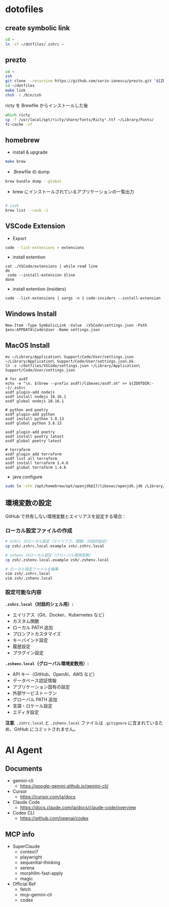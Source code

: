 # dotofiles

## create symbolic link

```zsh
cd ~
ln -sf ~/dotfiles/.zshrc ~
```

## prezto

```zsh
cd ~
zsh
git clone --recursive https://github.com/sorin-ionescu/prezto.git "${ZDOTDIR:-$HOME}/.zprezto"
cd ~/dotfiles
make link
chsh -s /bin/zsh
```

ricty を Brewfile からインストールした後

```zsh
which ricty
cp -f /usr/local/opt/ricty/share/fonts/Ricty*.ttf ~/Library/Fonts/
fc-cache -vf
```

## homebrew

- install & upgrade

```zsh
make brew
```

- .Brewfile の dump

```zsh
brew bundle dump --global
```

- brew にインストールされているアプリケーションの一覧出力

```zsh

# cask
brew list --cask -1
```

## VSCode Extension

<!-- TODO: .Brewfileに統合されているかもしれない -->

- Export

```zsh
code --list-extensions > extensions
```

- install extention

```shell:
cat ./VSCode/extensions | while read line
do
 code --install-extension $line
done
```

- install extention (insiders)

```bash:
code --list-extensions | xargs -n 1 code-insiders --install-extension
```

## Windows Install

```powershell:
New-Item -Type SymbolicLink -Value .\VSCode\settings.json -Path $env:APPDATA\Code\User -Name settings.json
```

## MacOS Install

```shell:
mv ~/Library/Application\ Support/Code/User/settings.json ~/Library/Application\ Support/Code/User/settings.json.bk
ln -s ~/dotfiles/VSCode/settings.json ~/Library/Application\ Support/Code/User/settings.json

# for asdf
echo -e "\n. $(brew --prefix asdf)/libexec/asdf.sh" >> ${ZDOTDIR:-~}/.zshrc
asdf plugin-add nodejs
asdf install nodejs 18.16.1
asdf global nodejs 18.16.1

# python and poetry
asdf plugin-add python
asdf install python 3.8.13
asdf global python 3.8.13

asdf plugin-add poetry
asdf install poetry latest
asdf global poetry latest

# terraform
asdf plugin add terraform
asdf list all terraform
asdf install terraform 1.4.6
asdf global terraform 1.4.6
```

- java configure

```bash
sudo ln -sfn /opt/homebrew/opt/openjdk@17/libexec/openjdk.jdk /Library/Java/JavaVirtualMachines/openjdk-17.jdk
```

## 環境変数の設定

GitHub で共有しない環境変数とエイリアスを設定する場合：

### ローカル設定ファイルの作成

```bash
# zshrc のローカル設定（エイリアス、関数、対話的設定）
cp zsh/.zshrc.local.example zsh/.zshrc.local

# zshenv のローカル設定（グローバル環境変数）
cp zsh/.zshenv.local.example zsh/.zshenv.local

# ローカル設定ファイルを編集
vim zsh/.zshrc.local
vim zsh/.zshenv.local
```

### 設定可能な内容

**`.zshrc.local`（対話的シェル用）:**

- エイリアス（Git、Docker、Kubernetes など）
- カスタム関数
- ローカル PATH 追加
- プロンプトカスタマイズ
- キーバインド設定
- 履歴設定
- プラグイン設定

**`.zshenv.local`（グローバル環境変数用）:**

- API キー（GitHub、OpenAI、AWS など）
- データベース認証情報
- アプリケーション固有の設定
- 外部サービストークン
- グローバル PATH 追加
- 言語・ロケール設定
- エディタ設定

**注意**: `.zshrc.local` と `.zshenv.local` ファイルは `.gitignore` に含まれているため、GitHub にコミットされません。

# AI Agent

## Documents

- gemini-cli
  - https://google-gemini.github.io/gemini-cli/
- Cursor
  - https://cursor.com/ja/docs
- Claude Code
  - https://docs.claude.com/ja/docs/claude-code/overview
- Codex CLI
  - https://github.com/openai/codex

## MCP info

- SuperClaude
  - context7
  - playwright
  - sequential-thinking
  - serena
  - morphllm-fast-apply
  - magic
- Official Ref
  - fetch
  - mcp-gemini-cli
  - codex


